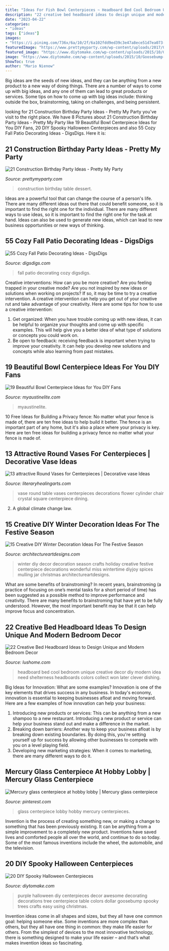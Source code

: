 ```yaml
---
title: "Ideas For Fish Bowl Centerpieces ~ Headboard Bed Cool Bedroom Unique Creative Decor Diy Modern Idea Need Shelterness Headboards Colors Collect Won Later Clever Dishing"
description: "22 creative bed headboard ideas to design unique and modern bedroom decor"
date: "2023-04-22"
categories:
- "ideas"
tags: ["ideas"]
images:
- "https://i.pinimg.com/736x/6a/10/2f/6a102fdd9ed39c3e47a8ece51d7ea073--mercury-glass-centerpiece-glass-centerpieces.jpg"
featuredImage: "https://www.prettymyparty.com/wp-content/uploads/2017/07/construction-party-ideas-dessert-table.jpg"
featured_image: "https://www.diytomake.com/wp-content/uploads/2015/10/Goosebump-Trees-DIY.jpg"
image: "https://www.diytomake.com/wp-content/uploads/2015/10/Goosebump-Trees-DIY.jpg"
ShowToc: true
author: "Mario Nienow"
---
```



Big ideas are the seeds of new ideas, and they can be anything from a new product to a new way of doing things. There are a number of ways to come up with big ideas, and any one of them can lead to great products or services. Some tips on how to come up with big ideas include: thinking outside the box, brainstorming, taking on challenges, and being persistent.

	

		
looking for 21 Construction Birthday Party Ideas - Pretty My Party you've visit to the right place. We have 8 Pictures about 21 Construction Birthday Party Ideas - Pretty My Party like 19 Beautiful Bowl Centerpiece Ideas for You DIY Fans, 20 DIY Spooky Halloween Centerpieces and also 55 Cozy Fall Patio Decorating Ideas - DigsDigs. Here it is:
		
    
## 21 Construction Birthday Party Ideas - Pretty My Party

<img loading=lazy src="https://www.prettymyparty.com/wp-content/uploads/2017/07/construction-party-ideas-dessert-table.jpg" onerror="this.onerror=null;this.src='https://tse2.mm.bing.net/th?id=OIP.FNiygM3jkBkMzPpRjGd0IgHaJ4&amp;pid=15.1';" alt="21 Construction Birthday Party Ideas - Pretty My Party">

_Source: prettymyparty.com_

>construction birthday table dessert. 

	

Ideas are a powerful tool that can change the course of a person's life. There are many different ideas out there that could benefit someone, so it is important to find the right one for the individual. There are many different ways to use ideas, so it is important to find the right one for the task at hand. Ideas can also be used to generate new ideas, which can lead to new business opportunities or new ways of thinking.

    
## 55 Cozy Fall Patio Decorating Ideas - DigsDigs

<img loading=lazy src="https://www.digsdigs.com/photos/2013/08/40-cozy-fall-patio-decorating-ideas-4.jpg" onerror="this.onerror=null;this.src='https://tse3.mm.bing.net/th?id=OIP.iVGbLvai40WOqOZaE_dlWAHaJ4&amp;pid=15.1';" alt="55 Cozy Fall Patio Decorating Ideas - DigsDigs">

_Source: digsdigs.com_

>fall patio decorating cozy digsdigs. 

	

Creative interventions: How can you be more creative?
Are you feeling trapped in your creative mode? Are you not inspired by new ideas or solutions when working on projects? If so, it may be time to try a creative intervention. A creative intervention can help you get out of your creative rut and take advantage of your creativity. Here are some tips for how to use a creative intervention: 
1. Get organized: When you have trouble coming up with new ideas, it can be helpful to organize your thoughts and come up with specific examples. This will help give you a better idea of what type of solutions or concepts you could work on. 
2. Be open to feedback: receiving feedback is important when trying to improve your creativity. It can help you develop new solutions and concepts while also learning from past mistakes. 

    
## 19 Beautiful Bowl Centerpiece Ideas For You DIY Fans

<img loading=lazy src="http://www.myaustinelite.com/wp-content/uploads/2015/01/bowl-centerpiece-ideas-with-clear-crystal-and-purple-flower.jpg?x34469" onerror="this.onerror=null;this.src='https://tse2.mm.bing.net/th?id=OIP.Xvqh1rNPbg2aZUld8inl9wHaJ4&amp;pid=15.1';" alt="19 Beautiful Bowl Centerpiece Ideas for You DIY Fans">

_Source: myaustinelite.com_

>myaustinelite. 

	

10 Free Ideas for Building a Privacy fence: No matter what your fence is made of, there are ten free ideas to help build it better.
The fence is an important part of any home, but it's also a place where your privacy is key. Here are ten free ideas for building a privacy fence no matter what your fence is made of.

    
## 13 Attractive Round Vases For Centerpieces | Decorative Vase Ideas

<img loading=lazy src="https://www.literaryhealingarts.com/wp-content/uploads/round-vases-for-centerpieces-of-chair-table-vase-decorations-flower-small-square-cylinder-crystal-intended-for-chair-marvelous-table-vase-decorations-0-cylinder-red-rose-table-vase-decoratio.jpg" onerror="this.onerror=null;this.src='https://tse4.mm.bing.net/th?id=OIP.d4uhtxdiTwb67FMymCHHGgHaJ4&amp;pid=15.1';" alt="13 attractive Round Vases for Centerpieces | Decorative vase Ideas">

_Source: literaryhealingarts.com_

>vase round table vases centerpieces decorations flower cylinder chair crystal square centerpiece dining. 

	

2. A global climate change law.

    
## 15 Creative DIY Winter Decoration Ideas For The Festive Season

<img loading=lazy src="http://www.architectureartdesigns.com/wp-content/uploads/2016/12/15-Creative-DIY-Winter-Decoration-Ideas-For-The-Festive-Season-10.jpg" onerror="this.onerror=null;this.src='https://tse2.mm.bing.net/th?id=OIP.8fMDDaPKHZ0kSGWcVHbfVAHaKs&amp;pid=15.1';" alt="15 Creative DIY Winter Decoration Ideas For The Festive Season">

_Source: architectureartdesigns.com_

>winter diy decor decoration season crafts holiday creative festive centerpiece decorations wonderful miss wintertime diyjoy spices mulling jar christmas architectureartdesigns. 

	

What are some benefits of brainstroming?
In recent years, brainstroming (a practice of focusing on one’s mental tasks for a short period of time) has been suggested as a possible method to improve performance and creativity. There are many benefits to brainstroming that have yet to be fully understood. However, the most important benefit may be that it can help improve focus and concentration.

    
## 22 Creative Bed Headboard Ideas To Design Unique And Modern Bedroom Decor

<img loading=lazy src="https://www.lushome.com/wp-content/uploads/2014/03/diy-bed-headboard-ideas-bedroom-decorating-21.jpg" onerror="this.onerror=null;this.src='https://tse4.mm.bing.net/th?id=OIP.sEnogUHNUNgJjkDwQO9lCgHaHA&amp;pid=15.1';" alt="22 Creative Bed Headboard Ideas to Design Unique and Modern Bedroom Decor">

_Source: lushome.com_

>headboard bed cool bedroom unique creative decor diy modern idea need shelterness headboards colors collect won later clever dishing. 

	

Big Ideas for Innovation: What are some examples?
Innovation is one of the key elements that drives success in any business. In today's economy, innovation is essential to keeping businesses afloat and moving forward. Here are a few examples of how innovation can help your business: 
1. Introducing new products or services: This can be anything from a new shampoo to a new restaurant. Introducing a new product or service can help your business stand out and make a difference in the market. 
2. Breaking down barriers: Another way to keep your business afloat is by breaking down existing boundaries. By doing this, you're setting yourself up for success by allowing other businesses to compete with you on a level playing field. 
3. Developing new marketing strategies: When it comes to marketing, there are many different ways to do it.

    
## Mercury Glass Centerpiece At Hobby Lobby | Mercury Glass Centerpiece

<img loading=lazy src="https://i.pinimg.com/736x/6a/10/2f/6a102fdd9ed39c3e47a8ece51d7ea073--mercury-glass-centerpiece-glass-centerpieces.jpg" onerror="this.onerror=null;this.src='https://tse1.mm.bing.net/th?id=OIP.iDRLRZl0MTaYTavRNBVAXgHaJ3&amp;pid=15.1';" alt="Mercury glass centerpiece at hobby lobby | Mercury glass centerpiece">

_Source: pinterest.com_

>glass centerpiece lobby hobby mercury centerpieces. 

	

Invention is the process of creating something new, or making a change to something that has been previously existing. It can be anything from a simple improvement to a completely new product. Inventions have saved lives and comforted people all over the world, and continue to do so today. Some of the most famous inventions include the wheel, the automobile, and the television.

    
## 20 DIY Spooky Halloween Centerpieces

<img loading=lazy src="https://www.diytomake.com/wp-content/uploads/2015/10/Goosebump-Trees-DIY.jpg" onerror="this.onerror=null;this.src='https://tse2.mm.bing.net/th?id=OIP.0mv7Qw45GvucWygMLm_pvgHaJ0&amp;pid=15.1';" alt="20 DIY Spooky Halloween Centerpieces">

_Source: diytomake.com_

>purple halloween diy centerpieces decor awesome decorating decorations tree centerpiece table colors dollar goosebump spooky trees crafts easy using christmas. 

	

Invention ideas come in all shapes and sizes, but they all have one common goal: helping someone else. Some inventions are more complex than others, but they all have one thing in common: they make life easier for others. From the simplest of devices to the most innovative technology, there is something designed to make your life easier – and that’s what makes invention ideas so fascinating.

